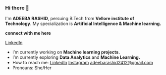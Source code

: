 ### Hi there 👋
 
I'm **ADEEBA RASHID**, persuing B.Tech from **Vellore institute of Technology**. My specialization is **Artificial Intelligence & Machine learning.**

**connect with me here**

[LinkedIn](https://www.linkedin.com/in/adeeba-rashid-62643b1b9)  
   
* I’m currently working on **Machine learning projects.** 
* I’m currently exploring **Data Analytics** and **Machine Learning.**  
* How to reach me: [LinkedIn](https://www.linkedin.com/in/adeeba-rashid-62643b1b9)  [Instagram](https://www.instagram.com/adeeba_rashid/)  adeebarashid2412@gmail.com   
* Pronouns: She/Her  
<!--
**9889AdeebaRashid/9889AdeebaRashid** is a ✨ _special_ ✨ repository because its `README.md` (this file) appears on your GitHub profile.



*I’m currently working on Machine learning projects.
*I’m currently learning Data Analytics and Machine Learning.
*How to reach me: [LinkedIn](https://www.linkedin.com/in/adeeba-rashid-62643b1b9)  
* Emai- adeebarashid2412@gmail.com
*Pronouns: She/Her
-->



